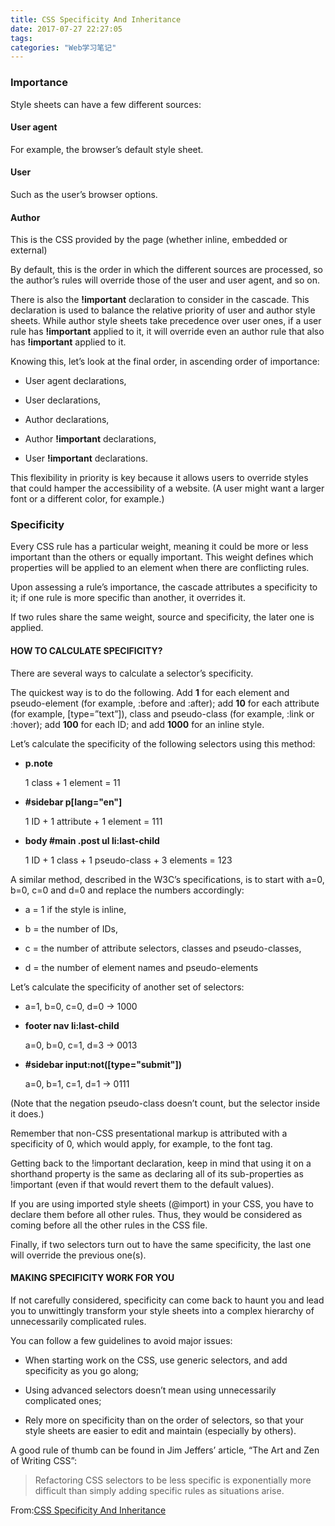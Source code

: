 ```yaml
---
title: CSS Specificity And Inheritance
date: 2017-07-27 22:27:05
tags:
categories: "Web学习笔记"
---
```


### Importance

Style sheets can have a few different sources:

#### **User agent**

  For example, the browser’s default style sheet.

#### **User**

  Such as the user’s browser options.

#### **Author**

  This is the CSS provided by the page (whether inline, embedded or external)

<!--more-->

By default, this is the order in which the different sources are processed, so the author’s rules will override those of the user and user agent, and so on.

There is also the **!important** declaration to consider in the cascade. This declaration is used to balance the relative priority of user and author style sheets. While author style sheets take precedence over user ones, if a user rule has **!important** applied to it, it will override even an author rule that also has **!important** applied to it.

Knowing this, let’s look at the final order, in ascending order of importance:

* User agent declarations,

* User declarations,

* Author declarations,

* Author **!important** declarations,

* User **!important** declarations.

This flexibility in priority is key because it allows users to override styles that could hamper the accessibility of a website. (A user might want a larger font or a different color, for example.)

### Specificity

Every CSS rule has a particular weight, meaning it could be more or less important than the others or equally important. This weight defines which properties will be applied to an element when there are conflicting rules.

Upon assessing a rule’s importance, the cascade attributes a specificity to it; if one rule is more specific than another, it overrides it.

If two rules share the same weight, source and specificity, the later one is applied.

#### HOW TO CALCULATE SPECIFICITY?

There are several ways to calculate a selector’s specificity.

The quickest way is to do the following. Add **1** for each element and pseudo-element (for example, :before and :after); add **10** for each attribute (for example, [type=”text”]), class and pseudo-class (for example, :link or :hover); add **100** for each ID; and add **1000** for an inline style.

Let’s calculate the specificity of the following selectors using this method:

* **p.note**

  1 class + 1 element = 11

* **#sidebar p[lang="en"]**

  1 ID + 1 attribute + 1 element = 111

* **body #main .post ul li:last-child**

  1 ID + 1 class + 1 pseudo-class + 3 elements = 123

A similar method, described in the W3C’s specifications, is to start with a=0, b=0, c=0 and d=0 and replace the numbers accordingly:

* a = 1 if the style is inline,

* b = the number of IDs,

* c = the number of attribute selectors, classes and pseudo-classes,

* d = the number of element names and pseudo-elements

Let’s calculate the specificity of another set of selectors:

* **<p style="color:#000000;">**

  a=1, b=0, c=0, d=0 → 1000

* **footer nav li:last-child**

  a=0, b=0, c=1, d=3 → 0013

* **#sidebar input:not([type="submit"])**

  a=0, b=1, c=1, d=1 → 0111

(Note that the negation pseudo-class doesn’t count, but the selector inside it does.)

Remember that non-CSS presentational markup is attributed with a specificity of 0, which would apply, for example, to the font tag.

Getting back to the !important declaration, keep in mind that using it on a shorthand property is the same as declaring all of its sub-properties as !important (even if that would revert them to the default values).

If you are using imported style sheets (@import) in your CSS, you have to declare them before all other rules. Thus, they would be considered as coming before all the other rules in the CSS file.

Finally, if two selectors turn out to have the same specificity, the last one will override the previous one(s).

#### MAKING SPECIFICITY WORK FOR YOU

If not carefully considered, specificity can come back to haunt you and lead you to unwittingly transform your style sheets into a complex hierarchy of unnecessarily complicated rules.

You can follow a few guidelines to avoid major issues:

* When starting work on the CSS, use generic selectors, and add specificity as you go along;

* Using advanced selectors doesn’t mean using unnecessarily complicated ones;

* Rely more on specificity than on the order of selectors, so that your style sheets are easier to edit and maintain (especially by others).

A good rule of thumb can be found in Jim Jeffers’ article, “The Art and Zen of Writing CSS”:

>Refactoring CSS selectors to be less specific is exponentially more difficult than simply adding specific rules as situations arise.

From:[CSS Specificity And Inheritance](https://www.smashingmagazine.com/2010/04/css-specificity-and-inheritance/)

